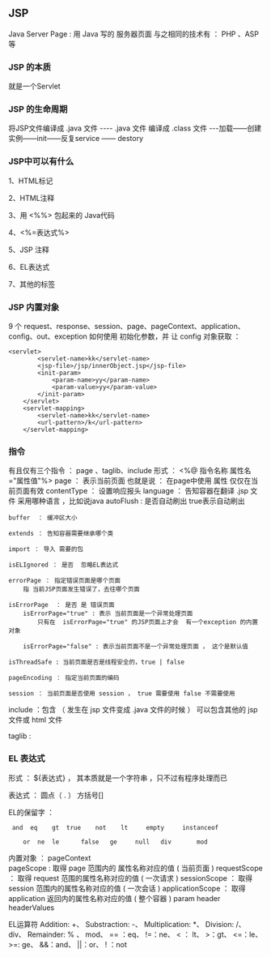 ## JSP
Java Server Page  : 用 Java 写的 服务器页面
与之相同的技术有 ： PHP 、ASP等

### JSP 的本质
就是一个Servlet 

### JSP 的生命周期 
将JSP文件编译成 .java 文件 ---- .java 文件 编译成 .class 文件 ---加载——创建实例——init——反复service —— destory 

### JSP中可以有什么 
1、HTML标记 

2、HTML注释

3、用 <%%> 包起来的 Java代码 

4、<%=表达式%>

5、JSP 注释 

6、EL表达式 

7、其他的标签

### JSP 内置对象 
9 个 
request、response、session、page、pageContext、application、config、out、exception
如何使用 初始化参数，并 让 config 对象获取 ：
```
<servlet>
        <servlet-name>kk</servlet-name>
        <jsp-file>/jsp/innerObject.jsp</jsp-file>
        <init-param>
            <param-name>yy</param-name>
            <param-value>yy</param-value>
        </init-param>
    </servlet>
    <servlet-mapping>
        <servlet-name>kk</servlet-name>
        <url-pattern>/k</url-pattern>
    </servlet-mapping>
```
### 指令 
有且仅有三个指令 ： page  、taglib、include 
形式 ：
    <%@ 指令名称 属性名="属性值"%>
page ： 表示当前页面 也就是说 ： 在page中使用 属性 仅仅在当前页面有效 
    contentType ： 设置响应报头 
    language ： 告知容器在翻译 .jsp 文件 采用哪种语言 ，比如说java 
    autoFlush : 是否自动刷出
            true表示自动刷出
             
    buffer  ： 缓冲区大小 
    
    extends ： 告知容器需要继承哪个类
     
    import ： 导入 需要的包 
    
    isELIgnored ： 是否  忽略EL表达式 
    
    errorPage ： 指定错误页面是哪个页面 
        指 当前JSP页面发生错误了，去往哪个页面 
        
    isErrorPage  ： 是否 是 错误页面 
        isErrorPage="true" : 表示 当前页面是一个异常处理页面
            只有在  isErrorPage="true" 的JSP页面上才会  有一个exception 的内置对象 
            
        isErrorPage="false" : 表示当前页面不是一个异常处理页面 ， 这个是默认值 
        
    isThreadSafe : 当前页面是否是线程安全的，true | false 
    
    pageEncoding ： 指定当前页面的编码
     
    session ： 当前页面是否使用 session ， true 需要使用 false 不需要使用 
 
 include ：包含 （ 发生在 jsp 文件变成 .java 文件的时候 ）
        可以包含其他的 jsp文件或 html 文件 
  
  taglib : 
  
 ### EL 表达式 
  形式 ： ${表达式} ， 其本质就是一个字符串 ，只不过有程序处理而已 
  
  表达式 ： 圆点（ . ） 方括号[] 
  
  EL的保留字 ：
  
     and  eq 	gt 	true    not	   lt	  empty	    instanceof
  
     	or 	ne 	le  	false 	ge	   null	  div	    mod

内置对象 ：
                  pageContext   	
                 pageScope : 取得 page 范围内的 属性名称对应的值 ( 当前页面 )
                 requestScope ： 取得 request 范围的属性名称对应的值 ( 一次请求 )
                 sessionScope ： 取得session 范围内的属性名称对应的值 ( 一次会话 )
                 applicationScope  ： 取得 application 返回内的属性名称对应的值 ( 整个容器 ) 
                 param 
                 header
                 headerValues
  
   EL运算符 
      Addition: +、
      Substraction: -、
      Multiplication: *、
      Division: /、 div、
      Remainder: % 、 mod、
      == ：eq、
      !=：ne、
      < ： lt、
      >：gt、
      <=：le、
      >=: ge、
      &&：and、
      ||：or、
      ! ：not   


  